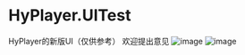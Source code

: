 # HyPlayer.UITest
HyPlayer的新版UI（仅供参考）
欢迎提出意见
![image](https://github.com/HyPlayer/HyPlayer.UITest/assets/96322503/016fe7f1-1faa-45d6-a6df-b11fbdfc679c)
![image](https://github.com/HyPlayer/HyPlayer.UITest/assets/96322503/c9065aa0-9bfb-499a-811b-633b036adf28)
